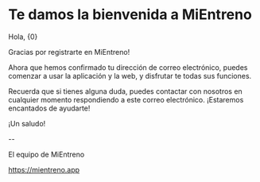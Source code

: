 # Te damos la bienvenida a MiEntreno

Hola, {0}

Gracias por registrarte en MiEntreno!

Ahora que hemos confirmado tu dirección de correo electrónico, puedes comenzar a usar la aplicación y la web, y disfrutar te todas sus funciones.

Recuerda que si tienes alguna duda, puedes contactar con nosotros en cualquier momento respondiendo a este correo electrónico. ¡Estaremos encantados de ayudarte!

¡Un saludo!

--

El equipo de MiEntreno

<https://mientreno.app>
